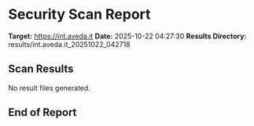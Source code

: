 # Security Scan Report

**Target:** https://int.aveda.it
**Date:** 2025-10-22 04:27:30
**Results Directory:** results/int.aveda.it_20251022_042718

## Scan Results

No result files generated.

## End of Report

